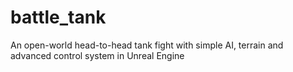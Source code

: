 # battle_tank
An open-world head-to-head tank fight with simple AI, terrain and advanced control system in Unreal Engine
